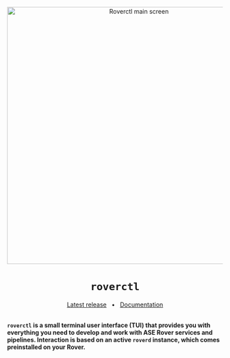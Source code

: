 <p align="center">
  <img src="https://github.com/user-attachments/assets/12def891-b20d-487a-8ccd-814248754d03" alt="Roverctl main screen" width="600">
</p>

<h1 align="center"><code>roverctl</code></h1>
<div align="center">
  <a href="https://github.com/VU-ASE/roverctl/releases/latest">Latest release</a>
  <span>&nbsp;&nbsp;•&nbsp;&nbsp;</span>
  <a href="https://ase.vu.nl/docs/category/roverctl">Documentation</a>
  <br />
</div>
<br/>

**`roverctl` is a small terminal user interface (TUI) that provides you with everything you need to develop and work with ASE Rover services and pipelines. Interaction is based on an active `roverd` instance, which comes preinstalled on your Rover.**
